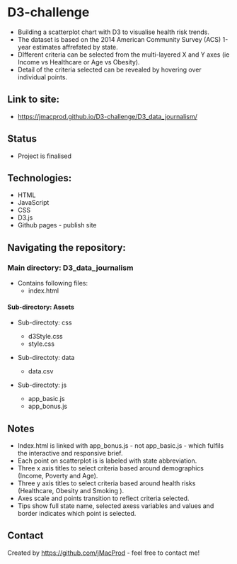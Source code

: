 # D3-challenge
* Building a scatterplot chart with D3 to visualise health risk trends.
* The dataset is based on the 2014 American Community Survey (ACS) 1-year estimates affrefated by state. 
* DIfferent criteria can be selected from the multi-layered X and Y axes (ie Income vs Healthcare or Age vs Obesity).
* Detail of the criteria selected can be revealed by hovering over individual points.

## Link to site:
* https://jmacprod.github.io/D3-challenge/D3_data_journalism/

## Status
* Project is finalised

## Technologies:
* HTML
* JavaScript
* CSS
* D3.js
* Github pages - publish site

## Navigating the repository:
### Main directory: D3_data_journalism
* Contains following files:
    * index.html

#### Sub-directory: Assets
* Sub-directoty: css
    * d3Style.css
    * style.css

* Sub-directoty: data
    * data.csv

* Sub-directoty: js
    * app_basic.js
    * app_bonus.js

## Notes
* Index.html is linked with app_bonus.js - not app_basic.js - which fulfils the interactive and responsive brief.
* Each point on scatterplot is is labeled with state abbreviation.
* Three x axis titles to select criteria based around demographics (Income, Poverty and Age).
* Three y axis titles to select criteria based around health risks (Healthcare, Obesity and Smoking ).
* Axes scale and points transition to reflect criteria selected.
* Tips show full state name, selected axess variables and values and border indicates which point is selected.
   
## Contact
Created by https://github.com/jMacProd - feel free to contact me!
